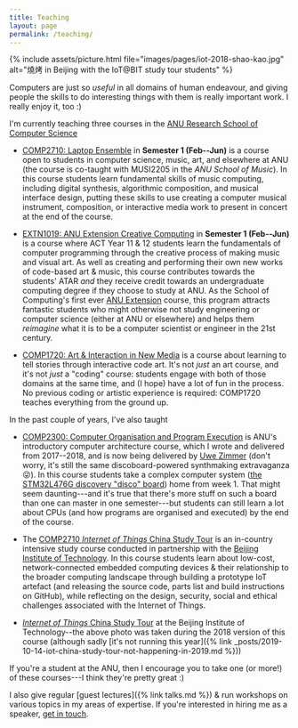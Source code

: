 ```yaml
---
title: Teaching
layout: page
permalink: /teaching/
---
```


{% include assets/picture.html file="images/pages/iot-2018-shao-kao.jpg" alt="燒烤 in Beijing with the IoT@BIT study tour students" %}

Computers are just so _useful_ in all domains of human endeavour, and giving
people the skills to do interesting things with them is really important work. I
really enjoy it, too :)

I'm currently teaching three courses in the
[ANU Research School of Computer Science](https://cs.anu.edu.au/courses/comp2300/)

- [COMP2710: Laptop Ensemble](https://cs.anu.edu.au/courses/comp2710-lens/) in
  **Semester 1 (Feb--Jun)** is a course open to students in computer science,
  music, art, and elsewhere at ANU (the course is co-taught with MUSI2205 in the
  _ANU School of Music_). In this course students learn fundamental skills of
  music computing, including digital synthesis, algorithmic composition, and
  musical interface design, putting these skills to use creating a computer
  musical instrument, composition, or interactive media work to present in
  concert at the end of the course.

- [EXTN1019: ANU Extension Creative Computing](https://cs.anu.edu.au/code-creativity-culture/creative-computing/)
  in **Semester 1 (Feb--Jun)** is a course where ACT Year 11 & 12 students learn
  the fundamentals of computer programming through the creative process of
  making music and visual art. As well as creating and performing their own new
  works of code-based art & music, this course contributes towards the students'
  ATAR _and_ they receive credit towards an undergraduate computing degree if
  they choose to study at ANU. As the School of Computing's first ever
  [ANU Extension](https://extension.anu.edu.au) course, this program attracts
  fantastic students who might otherwise not study engineering or computer
  science (either at ANU or elsewhere) and helps them _reimagine_ what it is to
  be a computer scientist or engineer in the 21st century.

- [COMP1720: Art & Interaction in New Media](https://cs.anu.edu.au/courses/comp1720/)
  is a course about learning to tell stories through interactive code art. It's
  not _just_ an art course, and it's not _just_ a "coding" course: students
  engage with both of those domains at the same time, and (I hope) have a lot of
  fun in the process. No previous coding or artistic experience is required:
  COMP1720 teaches everything from the ground up.

In the past couple of years, I've also taught

- [COMP2300: Computer Organisation and Program Execution](https://cs.anu.edu.au/courses/comp2300/)
  is ANU's introductory computer architecture course, which I wrote and
  delivered from 2017--2018, and is now being delivered by
  [Uwe Zimmer](https://researchers.anu.edu.au/researchers/zimmer-ur) (don't
  worry, it's still the same discoboard-powered synthmaking extravaganza 😜). In
  this course students take a complex computer system
  ([the STM32L476G discovery "disco" board](http://www.st.com/en/evaluation-tools/32l476gdiscovery.html))
  home from week 1. That might seem daunting---and it's true that there's more
  stuff on such a board than one can master in one semester---but students can
  still learn a lot about CPUs (and how programs are organised and executed) by
  the end of the course.

- The
  [COMP2710 _Internet of Things_ China Study Tour](https://cs.anu.edu.au/courses/china-study-tour/)
  is an in-country intensive study course conducted in partnership with the
  [Beijing Institute of Technology](http://english.bit.edu.cn/). In this course
  students learn about low-cost, network-connected embedded computing devices &
  their relationship to the broader computing landscape through building a
  prototype IoT artefact (and releasing the source code, parts list and build
  instructions on GitHub), while reflecting on the design, security, social and
  ethical challenges associated with the Internet of Things.

- [_Internet of Things_ China Study Tour](https://cs.anu.edu.au/courses/china-study-tour/)
  at the Beijing Institute of Technology--the above photo was taken during the
  2018 version of this course (although sadly [it's not running this
  year]({% link
  _posts/2019-10-14-iot-china-study-tour-not-happening-in-2019.md %}))

If you're a student at the ANU, then I encourage you to take one (or more!) of
these courses---I think they're pretty great :)

I also give regular [guest lectures]({% link talks.md %}) & run workshops on
various topics in my areas of expertise. If you're interested in hiring me as a
speaker, [get in touch](mailto:ben.swift@anu.edu.au).
